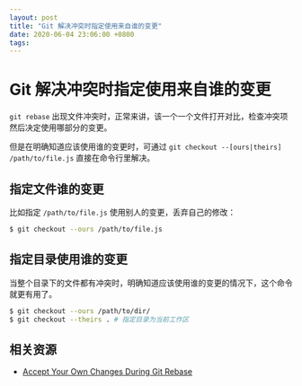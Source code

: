 ```yaml
---
layout: post
title: "Git 解决冲突时指定使用来自谁的变更"
date: 2020-06-04 23:06:00 +0800
tags: 
---
```

    
# Git 解决冲突时指定使用来自谁的变更

`git rebase` 出现文件冲突时，正常来讲，该一个一个文件打开对比，检查冲突项然后决定使用哪部分的变更。

但是在明确知道应该使用谁的变更时，可通过 `git checkout --[ours|theirs] /path/to/file.js` 直接在命令行里解决。

## 指定文件谁的变更

比如指定 `/path/to/file.js` 使用别人的变更，丢弃自己的修改：

```sh
$ git checkout --ours /path/to/file.js
```

## 指定目录使用谁的变更

当整个目录下的文件都有冲突时，明确知道应该使用谁的变更的情况下，这个命令就更有用了。

```sh
$ git checkout --ours /path/to/dir/
$ git checkout --theirs . # 指定目录为当前工作区
```

## 相关资源

- [Accept Your Own Changes During Git Rebase](https://til.hashrocket.com/posts/ce7bff8134-accept-your-own-changes-during-git-rebase)

    